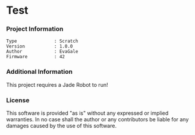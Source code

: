 Test
================



### Project Information
```
Type              : Scratch
Version           : 1.0.0
Author            : EvaGale
Firmware          : 42
```

### Additional Information
This project requires a Jade Robot to run!

### License
This software is provided "as is" without any expressed or implied warranties.  In no case shall the author or any contributors be liable for any damages caused by the use of this software.

